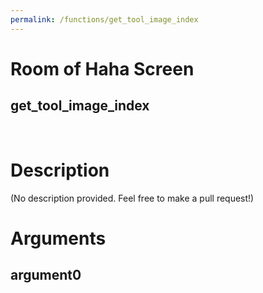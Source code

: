 ```yaml
---
permalink: /functions/get_tool_image_index
---
```

# Room of Haha Screen  
## get_tool_image_index  
&nbsp;  
# Description  
(No description provided. Feel free to make a pull request!) 
&nbsp;  
# Arguments
## argument0

&nbsp;  


